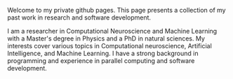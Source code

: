 Welcome to my private github pages. This page presents a collection of my past work in research and software development.

I am a researcher in Computational Neuroscience and Machine Learning with a Master's degree in Physics and a PhD in natural sciences. My interests cover various topics in Computational neuroscience, Artificial Intelligence, and Machine Learning. I have a strong background in programming and experience in parallel computing and software development.

